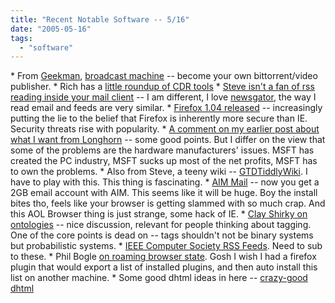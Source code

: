 ```yaml
---
title: "Recent Notable Software -- 5/16"
date: "2005-05-16"
tags: 
  - "software"
---
```


\* From [Geekman](http://www.geekman.com/blog/arc/cat_Netcool.html), [broadcast machine](http://www.participatoryculture.org/bm/) \-- become your own bittorrent/video publisher. \* Rich has a [little roundup of CDR tools](http://www.tongfamily.com/guide/pcs/2005/05/15/cdr_tools.html) \* [Steve isn't a fan of rss reading inside your mail client](http://www.furrygoat.com/2005/05/rss_is_not_emai.html) -- I am different, I love [newsgator](http://www.newsgator.com), the way I read email and feeds are very similar. \* [Firefox 1.04 released](http://channels.lockergnome.com/windows/archives/20050512_firefox_104_released.phtml) -- increasingly putting the lie to the belief that Firefox is inherently more secure than IE. Security threats rise with popularity. \* [A comment on my earlier post about what I want from Longhorn](http://www.furrygoat.com/2005/05/what_john_wants.html) -- some good points. But I differ on the view that some of the problems are the hardware manufacturers' issues. MSFT has created the PC industry, MSFT sucks up most of the net profits, MSFT has to own the problems. \* Also from Steve, a teeny wiki -- [GTDTiddlyWiki](http://shared.snapgrid.com/gtd_tiddlywiki.html). I have to play with this. This thing is fascinating. \* [AIM Mail](http://channels.lockergnome.com/windows/archives/20050511_aim_mail_aol_jumps_on_the_2gig_webmail_bandwagon.phtml) -- now you get a 2GB email account with AIM. This seems like it will be huge. Boy the install bites tho, feels like your browser is getting slammed with so much crap. And this AOL Browser thing is just strange, some hack of IE. \* [Clay Shirky on ontologies](http://shirky.com/writings/ontology_overrated.html) -- nice discussion, relevant for people thinking about tagging. One of the core points is dead on -- tags shouldn't not be binary systems but probabilistic systems. \* [IEEE Computer Society RSS Feeds](http://www.windley.com/archives/2005/05/ieee_computer_r.shtml). Need to sub to these. \* Phil Bogle [on roaming browser state](http://www.thebogles.com/blog/2005/05/roaming-browser-state.html). Gosh I wish I had a firefox plugin that would export a list of installed plugins, and then auto install this list on another machine. \* Some good dhtml ideas in here -- [crazy-good dhtml](http://www.gadgetopia.com/2005/05/11/CrazyGoodDHTML.html)
